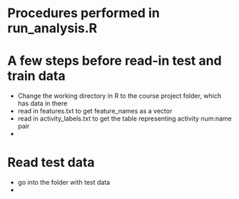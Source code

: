 # Procedures performed in run_analysis.R

# A few steps before read-in test and train data
* Change the working directory in R to the course project folder, which has data in there
* read in features.txt to get feature_names as a vector
* read in activity_labels.txt to get the table representing activity num:name pair
* 
# Read test data
* go into the folder with test data
* 
